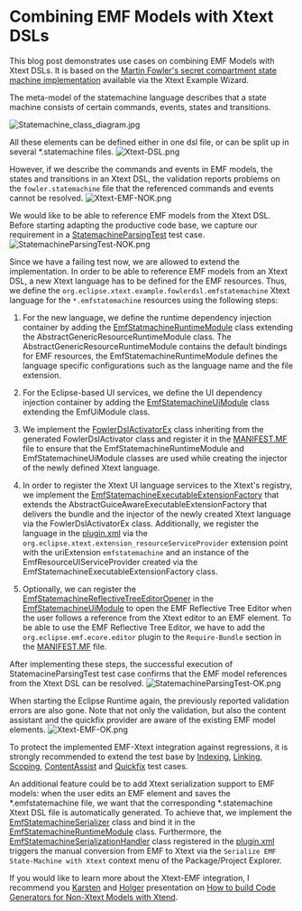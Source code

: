 # Combining EMF Models with Xtext DSLs

This blog post demonstrates use cases on combining EMF Models with Xtext DSLs. It is based on the [Martin Fowler's secret compartment state machine implementation](https://github.com/eclipse/xtext-eclipse/blob/master/org.eclipse.xtext.xtext.ui.examples/projects/fowlerdsl/org.eclipse.xtext.example.fowlerdsl/src/org/eclipse/xtext/example/fowlerdsl/Statemachine.xtext) available via the Xtext Example Wizard.

The meta-model of the statemachine language describes that a state machine consists of certain commands, events, states and transitions.

![Statemachine_class_diagram.jpg](images/1-Statemachine_class_diagram.jpg)

All these elements can be defined either in one dsl file, or can be split up in several \*.statemachine files.
![Xtext-DSL.png](images/2-Xtext-DSL.png)

However, if we describe the commands and events in EMF models, the states and transitions in an Xtext DSL, the validation reports problems on the `fowler.statemachine` file that the referenced commands and events cannot be resolved.
![Xtext-EMF-NOK.png](images/3-Xtext-EMF-NOK.png)

We would like to be able to reference EMF models from the Xtext DSL. Before starting adapting the productive code base, we capture our requirement in a [StatemachineParsingTest](https://github.com/itemis/itemis-blog/blob/combining-emf-models-with-xtext-dsls/org.eclipse.xtext.example.fowlerdsl.tests/src/org/eclipse/xtext/example/fowlerdsl/tests/StatemachineParsingTest.xtend) test case.
![StatemachineParsingTest-NOK.png](images/4-StatemachineParsingTest-NOK.png)

Since we have a failing test now, we are allowed to extend the implementation. In order to be able to reference EMF models from an Xtext DSL, a new Xtext language has to be defined for the EMF resources. Thus, we define the `org.eclipse.xtext.example.fowlerdsl.emfstatemachine` Xtext language for the `*.emfstatemachine` resources using the following steps:

1. For the new language, we define the runtime dependency injection container by adding the [EmfStatmachineRuntimeModule](https://github.com/itemis/itemis-blog/blob/combining-emf-models-with-xtext-dsls/org.eclipse.xtext.example.fowlerdsl/src/org/eclipse/xtext/example/fowlerdsl/EmfStatemachineRuntimeModule.xtend) class extending the AbstractGenericResourceRuntimeModule class. The AbstractGenericResourceRuntimeModule contains the default bindings for EMF resources, the EmfStatemachineRuntimeModule defines the language specific configurations such as the language name and the file extension.

2. For the Eclipse-based UI services, we define the UI dependency injection container by adding the [EmfStatemachineUiModule](https://github.com/itemis/itemis-blog/blob/combining-emf-models-with-xtext-dsls/org.eclipse.xtext.example.fowlerdsl.ui/src/org/eclipse/xtext/example/fowlerdsl/ui/EmfStatemachineUiModule.xtend) class extending the EmfUiModule class.

3. We implement the [FowlerDslActivatorEx](https://github.com/itemis/itemis-blog/blob/combining-emf-models-with-xtext-dsls/org.eclipse.xtext.example.fowlerdsl.ui/src/org/eclipse/xtext/example/fowlerdsl/ui/internal/FowlerdslActivatorEx.xtend) class inheriting from the  generated FowlerDslActivator class and register it in the [MANIFEST.MF](https://github.com/itemis/itemis-blog/blob/combining-emf-models-with-xtext-dsls/org.eclipse.xtext.example.fowlerdsl.ui/META-INF/MANIFEST.MF#L29) file to ensure that the EmfStatemachineRuntimeModule and EmfStatemachineUiModule classes are used while creating the injector of the newly defined Xtext language.

4. In order to register the Xtext UI language services to the Xtext's registry, we implement the [EmfStatemachineExecutableExtensionFactory](https://github.com/itemis/itemis-blog/blob/combining-emf-models-with-xtext-dsls/org.eclipse.xtext.example.fowlerdsl.ui/src/org/eclipse/xtext/example/fowlerdsl/ui/EmfStatemachineExecutableExtensionFactory.xtend) that extends the
AbstractGuiceAwareExecutableExtensionFactory that delivers the bundle
and the injector of the newly created Xtext language via the FowlerDslActivatorEx class. Additionally, we register the language in the [plugin.xml](https://github.com/itemis/itemis-blog/blob/combining-emf-models-with-xtext-dsls/org.eclipse.xtext.example.fowlerdsl.ui/plugin.xml#L426-L433) via the
`org.eclipse.xtext.extension_resourceServiceProvider` extension point with the uriExtension `emfstatemachine` and an instance of the EmfResourceUIServiceProvider created via the EmfStatemachineExecutableExtensionFactory class.

5. Optionally, we can register the [EmfStatemachineReflectiveTreeEditorOpener](https://github.com/itemis/itemis-blog/blob/combining-emf-models-with-xtext-dsls/org.eclipse.xtext.example.fowlerdsl.ui/src/org/eclipse/xtext/example/fowlerdsl/ui/editor/EmfStatemachineReflectiveTreeEditorOpener.xtend) in the [EmfStatemachineUiModule](https://github.com/itemis/itemis-blog/blob/combining-emf-models-with-xtext-dsls/org.eclipse.xtext.example.fowlerdsl.ui/src/org/eclipse/xtext/example/fowlerdsl/ui/EmfStatemachineUiModule.xtend#L19-L25) to open the EMF Reflective Tree Editor when the user follows a reference from the Xtext editor
to an EMF element. To be able to use the EMF Reflective Tree Editor, we have to add the `org.eclipse.emf.ecore.editor` plugin to the `Require-Bundle` section in the [MANIFEST.MF](https://github.com/itemis/itemis-blog/blob/combining-emf-models-with-xtext-dsls/org.eclipse.xtext.example.fowlerdsl.ui/META-INF/MANIFEST.MF#L23) file.

After implementing these steps, the successful execution of StatemacineParsingTest test case confirms that the EMF model references from the Xtext DSL can be resolved.
![StatemachineParsingTest-OK.png](images/5-StatemachineParsingTest-OK.png)

When starting the Eclipse Runtime again, the previously reported validation errors are also gone. Note that not only the validation, but also the content assistant and the quickfix provider are aware of the existing EMF model elements.
![Xtext-EMF-OK.png](images/6-Xtext-EMF-OK.png)

To protect the implemented EMF-Xtext integration against regressions, it is strongly recommended to extend the test base by [Indexing](https://github.com/itemis/itemis-blog/blob/combining-emf-models-with-xtext-dsls/org.eclipse.xtext.example.fowlerdsl.tests/src/org/eclipse/xtext/example/fowlerdsl/tests/StatemachineIndexTest.xtend),
[Linking](https://github.com/itemis/itemis-blog/blob/combining-emf-models-with-xtext-dsls/org.eclipse.xtext.example.fowlerdsl.tests/src/org/eclipse/xtext/example/fowlerdsl/tests/StatemachineLinkingTest.xtend),
[Scoping](https://github.com/itemis/itemis-blog/blob/combining-emf-models-with-xtext-dsls/org.eclipse.xtext.example.fowlerdsl.tests/src/org/eclipse/xtext/example/fowlerdsl/tests/StatemachineScopeProviderTest.xtend), [ContentAssist](https://github.com/itemis/itemis-blog/blob/combining-emf-models-with-xtext-dsls/org.eclipse.xtext.example.fowlerdsl.ui.tests/src/org/eclipse/xtext/example/fowlerdsl/ui/tests/StatemachineContentAssist2Test.xtend) and [Quickfix](https://github.com/itemis/itemis-blog/blob/combining-emf-models-with-xtext-dsls/org.eclipse.xtext.example.fowlerdsl.ui.tests/src/org/eclipse/xtext/example/fowlerdsl/ui/tests/StatemachineQuickfix2Test.xtend) test cases.


An additional feature could be to add Xtext serialization support to EMF models: when the user edits an EMF element and saves the \*.emfstatemachine file, we want that the corresponding \*.statemachine Xtext DSL file is automatically generated. To achieve that, we implement the [EmfStatemachineSerializer](https://github.com/itemis/itemis-blog/blob/combining-emf-models-with-xtext-dsls/org.eclipse.xtext.example.fowlerdsl/src/org/eclipse/xtext/example/fowlerdsl/generator/EmfStatemachineSerializer.xtend) class and bind it in the [EmfStatemachineRuntimeModule](https://github.com/itemis/itemis-blog/blob/combining-emf-models-with-xtext-dsls/org.eclipse.xtext.example.fowlerdsl/src/org/eclipse/xtext/example/fowlerdsl/EmfStatemachineRuntimeModule.xtend#L20-L22) class. Furthermore, the [EmfStatemachineSerializationHandler](https://github.com/itemis/itemis-blog/blob/combining-emf-models-with-xtext-dsls/org.eclipse.xtext.example.fowlerdsl.ui/src/org/eclipse/xtext/example/fowlerdsl/ui/handlers/EmfStatemachineSerializationHandler.xtend) class registered in the [plugin.xml](https://github.com/itemis/itemis-blog/blob/combining-emf-models-with-xtext-dsls/org.eclipse.xtext.example.fowlerdsl.ui/plugin.xml#L452-L522) triggers the manual conversion from EMF to Xtext via the `Serialize EMF State-Machine with Xtext` context menu of the Package/Project Explorer.

If you would like to learn more about the Xtext-EMF integration, I recommend you  [Karsten](https://blogs.itemis.com/author/karsten-thoms) and [Holger](https://blogs.itemis.com/author/holger-schill) presentation on [How to build Code Generators for Non-Xtext Models with Xtend](https://www.youtube.com/watch?v=teOULtQ81-U).